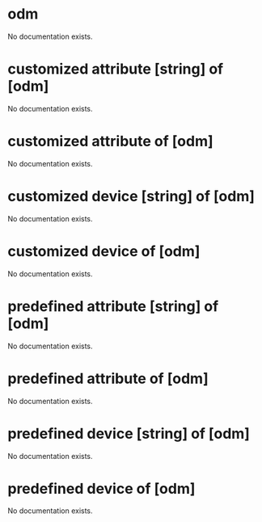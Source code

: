 # odm

No documentation exists.

# customized attribute [string] of [odm]

No documentation exists.

# customized attribute of [odm]

No documentation exists.

# customized device [string] of [odm]

No documentation exists.

# customized device of [odm]

No documentation exists.

# predefined attribute [string] of [odm]

No documentation exists.

# predefined attribute of [odm]

No documentation exists.

# predefined device [string] of [odm]

No documentation exists.

# predefined device of [odm]

No documentation exists.
